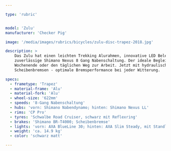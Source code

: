```yaml
---

type: 'rubric'


model: 'Zulu'
manufacturer: 'Checker Pig'

image: '/media/images/rubrics/bicycles/zulu-disc-trapez-2018.jpg'

description: >
    Das Zulu hat einen leichten Trekking Alurahmen, innovative LED Beleuchtung und eine 
    zuverlässige Shimano Nexus 8 Gang Nabenschaltung. Der ideale Begleiter für die Tour am 
    Wochenende oder den täglichen Weg zur Arbeit. Jetzt mit hydraulischen Shimano 
    Scheibenbremsen - optimale Bremsperformance bei jeder Witterung.

specs:
  - frametype: 'Trapez'
  - material-frame: 'Alu'
  - material-fork: 'Alu'
  - wheel-size: '622mm'
  - speeds: '8-Gang Nabenschaltung'
  - hubs: 'vorn: Shimano Nabendynamo; hinten: Shimano Nexus LL'
  - rims: 'CP Pro'
  - tyres: 'Schwalbe Road Cruiser, schwarz mit Reflexring'
  - brakes: 'Shimano BR-T4000; Scheibenbremse'
  - lights: 'vorn: AXA BlueLine 30; hinten: AXA Slim Steady, mit Standlicht'
  - weight: 'ca. 14.9 kg'
  - color: 'schwarz matt'

---
```

